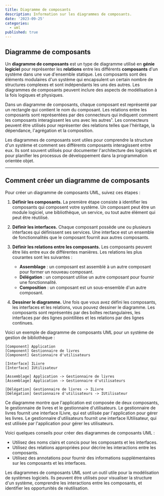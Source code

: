 ```yaml
---
title: Diagramme de composants
description: Information sur les diagrammes de composants.
date: '2023-09-25'
categories:
  - uml
published: true
---
```


## Diagramme de composants

Un **diagramme de composants** est un type de diagramme utilisé en **génie logiciel** pour représenter les **relations** entre les différents **composants** d'un système dans une vue d'ensemble statique. Les composants sont des éléments modulaires d'un système qui encapsulent un certain nombre de structures complexes et sont indépendants les uns des autres. Les diagrammes de composants peuvent inclure des aspects de modélisation à la fois logiques et physiques.

Dans un diagramme de composants, chaque composant est représenté par un rectangle qui contient le nom du composant. Les relations entre les composants sont représentées par des connecteurs qui indiquent comment les composants interagissent les uns avec les autres¹. Les connecteurs peuvent être utilisés pour représenter des relations telles que l'héritage, la dépendance, l'agrégation et la composition.

Les diagrammes de composants sont utiles pour comprendre la structure d'un système et comment ses différents composants interagissent entre eux. Ils sont souvent utilisés pour documenter l'architecture des logiciels et pour planifier les processus de développement dans la programmation orientée objet.

---

## Comment créer un diagramme de composants

Pour créer un diagramme de composants UML, suivez ces étapes :

1. **Définir les composants.** La première étape consiste à identifier les composants qui composent votre système. Un composant peut être un module logiciel, une bibliothèque, un service, ou tout autre élément qui peut être réutilisé.

2. **Définir les interfaces.** Chaque composant possède une ou plusieurs interfaces qui définissent ses services. Une interface est un ensemble de fonctionnalités que le composant fournit aux autres composants.

3. **Définir les relations entre les composants.** Les composants peuvent être liés entre eux de différentes manières. Les relations les plus courantes sont les suivantes :

    * **Assemblage** : un composant est assemblé à un autre composant pour former un nouveau composant.
    * **Délégation** : un composant utilise un autre composant pour fournir une fonctionnalité.
    * **Composition** : un composant est un sous-ensemble d'un autre composant.

4. **Dessiner le diagramme.** Une fois que vous avez défini les composants, les interfaces et les relations, vous pouvez dessiner le diagramme. Les composants sont représentés par des boîtes rectangulaires, les interfaces par des lignes pointillées et les relations par des lignes continues.

Voici un exemple de diagramme de composants UML pour un système de gestion de bibliothèque :

```
[Component] Application
[Component] Gestionnaire de livres
[Component] Gestionnaire d'utilisateurs

[Interface] ILivre
[Interface] IUtilisateur

[Assemblage] Application -> Gestionnaire de livres
[Assemblage] Application -> Gestionnaire d'utilisateurs

[Délégation] Gestionnaire de livres -> ILivre
[Délégation] Gestionnaire d'utilisateurs -> IUtilisateur
```

Ce diagramme montre que l'application est composée de deux composants, le gestionnaire de livres et le gestionnaire d'utilisateurs. Le gestionnaire de livres fournit une interface ILivre, qui est utilisée par l'application pour gérer les livres. Le gestionnaire d'utilisateurs fournit une interface IUtilisateur, qui est utilisée par l'application pour gérer les utilisateurs.

Voici quelques conseils pour créer des diagrammes de composants UML :

* Utilisez des noms clairs et concis pour les composants et les interfaces.
* Utilisez des relations appropriées pour décrire les interactions entre les composants.
* Utilisez des annotations pour fournir des informations supplémentaires sur les composants et les interfaces.

Les diagrammes de composants UML sont un outil utile pour la modélisation de systèmes logiciels. Ils peuvent être utilisés pour visualiser la structure d'un système, comprendre les interactions entre les composants, et identifier les opportunités de réutilisation.
